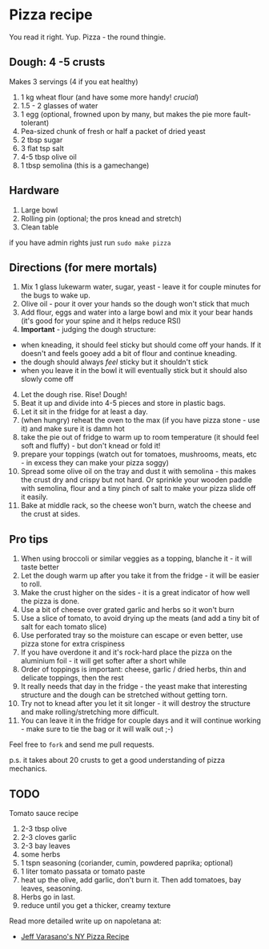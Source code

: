 Pizza recipe
=====

You read it right. Yup. Pizza - the round thingie.

Dough: 4 -5 crusts
-----

Makes 3 servings (4 if you eat healthy)

1. 1 kg wheat flour (and have some more handy! *crucial*)
2. 1.5 - 2 glasses of water
3. 1 egg (optional, frowned upon by many, but makes the pie more fault-tolerant)
3. Pea-sized chunk of fresh or half a packet of dried yeast
4. 2 tbsp sugar
5. 3 flat tsp salt
6. 4-5 tbsp olive oil
7. 1 tbsp semolina (this is a gamechange)

Hardware
------------

1. Large bowl
2. Rolling pin (optional; the pros knead and stretch)
3. Clean table

if you have admin rights just run
`sudo make pizza`

Directions (for mere mortals)
-------------

1. Mix 1 glass lukewarm water, sugar, yeast - leave it for couple minutes for the bugs to wake up.
2. Olive oil - pour it over your hands so the dough won't stick that much
3. Add flour, eggs and water into a large bowl and mix it your bear hands (it's good for your spine and it helps reduce RSI)
4. **Important** - judging the dough structure:
 - when kneading, it should feel sticky but should come off your hands. If it doesn't and feels gooey add a bit of flour and continue kneading.
 - the dough should always *feel* sticky but it shouldn't stick
 - when you leave it in the bowl it will eventually stick but it should also slowly come off
4. Let the dough rise. Rise! Dough! 
5. Beat it up and divide into 4-5 pieces and store in plastic bags.
6. Let it sit in the fridge for at least a day.
7. (when hungry) reheat the oven to the max (if you have pizza stone - use it) and make sure it is damn hot
8. take the pie out of fridge to warm up to room temperature (it should feel soft and fluffy) - but don't knead or fold it!
9. prepare your toppings (watch out for tomatoes, mushrooms, meats, etc - in excess they can make your pizza soggy)
4. Spread some olive oil on the tray and dust it with semolina - this makes the crust dry and crispy but not hard. Or sprinkle your wooden paddle with semolina, flour and a tiny pinch of salt to make your pizza slide off it easily.
3. Bake at middle rack, so the cheese won't burn, watch the cheese and the crust at sides.

Pro tips
------
1. When using broccoli or similar veggies as a topping, blanche it - it will taste better
2. Let the dough warm up after you take it from the fridge - it will be easier to roll.
3. Make the crust higher on the sides - it is a great indicator of how well the pizza is done.
6. Use a bit of cheese over grated garlic and herbs so it won't burn
7. Use a slice of tomato, to avoid drying up the meats (and add a tiny bit of salt for each tomato slice)
7. Use perforated tray so the moisture can escape or even better, use pizza stone for extra crispiness
9. If you have overdone it and it's rock-hard place the pizza on the aluminium foil - it will get softer after a short while
10. Order of toppings is important: cheese, garlic / dried herbs, thin and delicate toppings, then the rest
11. It really needs that day in the fridge - the yeast make that interesting structure and the dough can be stretched without getting torn.
12. Try not to knead after you let it sit longer - it will destroy the structure and make rolling/stretching more difficult.
13. You can leave it in the fridge for couple days and it will continue working - make sure to tie the bag or it will walk out ;-)

Feel free to `fork` and send me pull requests.

p.s. it takes about 20 crusts to get a good understanding of pizza mechanics.

TODO
-----
Tomato sauce recipe

1. 2-3 tbsp olive 
2. 2-3 cloves garlic
2. 2-3 bay leaves
3. some herbs 
3. 1 tspn seasoning (coriander, cumin, powdered paprika; optional)
4. 1 liter tomato passata or tomato paste
5. heat up the olive, add garlic, don't burn it. Then add tomatoes, bay leaves, seasoning.
6. Herbs go in last.
7. reduce until you get a thicker, creamy texture


Read more detailed write up on napoletana at: 

* [Jeff Varasano's NY Pizza Recipe](http://www.varasanos.com/PizzaRecipe.htm)

